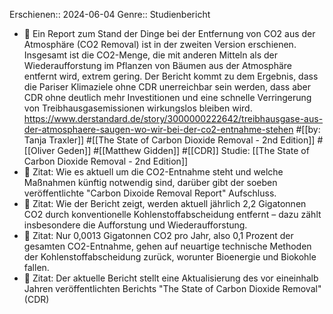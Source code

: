 Erschienen:: 2024-06-04
Genre:: Studienbericht

- 📝 Ein Report zum Stand der Dinge bei der Entfernung von CO2 aus der Atmosphäre (CO2 Removal) ist in der zweiten Version erschienen. Insgesamt ist die CO2-Menge, die mit anderen Mitteln als der Wiederaufforstung im Pflanzen von Bäumen aus der Atmosphäre entfernt wird, extrem gering. Der Bericht kommt zu dem Ergebnis, dass die Pariser Klimaziele ohne CDR unerreichbar sein werden, dass aber CDR ohne deutlich mehr Investitionen und eine schnelle Verringerung von Treibhausgasemissionen wirkungslos bleiben wird. https://www.derstandard.de/story/3000000222642/treibhausgase-aus-der-atmosphaere-saugen-wo-wir-bei-der-co2-entnahme-stehen #[[by: Tanja Traxler]] #[[The State of Carbon Dioxide Removal - 2nd Edition]] #[[Oliver Geden]] #[[Matthew Gidden]] #[[CDR]]
  Studie: [[The State of Carbon Dioxide Removal - 2nd Edition]]
- 📌 Zitat: Wie es aktuell um die CO2-Entnahme steht und welche Maßnahmen künftig notwendig sind, darüber gibt der soeben veröffentlichte "Carbon Dixoide Removal Report" Aufschluss.
- 📌 Zitat: Wie der Bericht zeigt, werden aktuell jährlich 2,2 Gigatonnen CO2 durch konventionelle Kohlenstoffabscheidung entfernt – dazu zählt insbesondere die Aufforstung und Wiederaufforstung.
- 📌 Zitat: Nur 0,0013 Gigatonnen CO2 pro Jahr, also 0,1 Prozent der gesamten CO2-Entnahme, gehen auf neuartige technische Methoden der Kohlenstoffabscheidung zurück, worunter Bioenergie und Biokohle fallen.
- 📌 Zitat: Der aktuelle Bericht stellt eine Aktualisierung des vor eineinhalb Jahren veröffentlichten Berichts "The State of Carbon Dioxide Removal" (CDR)